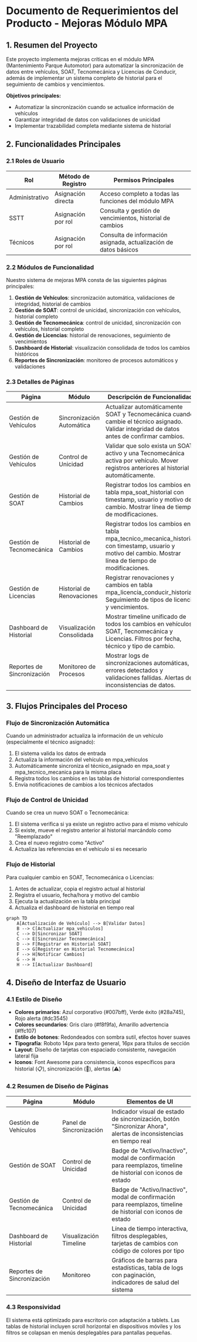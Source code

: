 # Documento de Requerimientos del Producto - Mejoras Módulo MPA

## 1. Resumen del Proyecto

Este proyecto implementa mejoras críticas en el módulo MPA (Mantenimiento Parque Automotor) para automatizar la sincronización de datos entre vehículos, SOAT, Tecnomecánica y Licencias de Conducir, además de implementar un sistema completo de historial para el seguimiento de cambios y vencimientos.

**Objetivos principales:**
- Automatizar la sincronización cuando se actualice información de vehículos
- Garantizar integridad de datos con validaciones de unicidad
- Implementar trazabilidad completa mediante sistema de historial

## 2. Funcionalidades Principales

### 2.1 Roles de Usuario
| Rol | Método de Registro | Permisos Principales |
|-----|-------------------|---------------------|
| Administrativo | Asignación directa | Acceso completo a todas las funciones del módulo MPA |
| SSTT | Asignación por rol | Consulta y gestión de vencimientos, historial de cambios |
| Técnicos | Asignación por rol | Consulta de información asignada, actualización de datos básicos |

### 2.2 Módulos de Funcionalidad

Nuestro sistema de mejoras MPA consta de las siguientes páginas principales:

1. **Gestión de Vehículos**: sincronización automática, validaciones de integridad, historial de cambios
2. **Gestión de SOAT**: control de unicidad, sincronización con vehículos, historial completo
3. **Gestión de Tecnomecánica**: control de unicidad, sincronización con vehículos, historial completo
4. **Gestión de Licencias**: historial de renovaciones, seguimiento de vencimientos
5. **Dashboard de Historial**: visualización consolidada de todos los cambios históricos
6. **Reportes de Sincronización**: monitoreo de procesos automáticos y validaciones

### 2.3 Detalles de Páginas

| Página | Módulo | Descripción de Funcionalidad |
|--------|--------|------------------------------|
| Gestión de Vehículos | Sincronización Automática | Actualizar automáticamente SOAT y Tecnomecánica cuando cambie el técnico asignado. Validar integridad de datos antes de confirmar cambios. |
| Gestión de Vehículos | Control de Unicidad | Validar que solo exista un SOAT activo y una Tecnomecánica activa por vehículo. Mover registros anteriores al historial automáticamente. |
| Gestión de SOAT | Historial de Cambios | Registrar todos los cambios en tabla mpa_soat_historial con timestamp, usuario y motivo del cambio. Mostrar línea de tiempo de modificaciones. |
| Gestión de Tecnomecánica | Historial de Cambios | Registrar todos los cambios en tabla mpa_tecnico_mecanica_historial con timestamp, usuario y motivo del cambio. Mostrar línea de tiempo de modificaciones. |
| Gestión de Licencias | Historial de Renovaciones | Registrar renovaciones y cambios en tabla mpa_licencia_conducir_historial. Seguimiento de tipos de licencia y vencimientos. |
| Dashboard de Historial | Visualización Consolidada | Mostrar timeline unificado de todos los cambios en vehículos, SOAT, Tecnomecánica y Licencias. Filtros por fecha, técnico y tipo de cambio. |
| Reportes de Sincronización | Monitoreo de Procesos | Mostrar logs de sincronizaciones automáticas, errores detectados y validaciones fallidas. Alertas de inconsistencias de datos. |

## 3. Flujos Principales del Proceso

### Flujo de Sincronización Automática
Cuando un administrador actualiza la información de un vehículo (especialmente el técnico asignado):
1. El sistema valida los datos de entrada
2. Actualiza la información del vehículo en mpa_vehiculos
3. Automáticamente sincroniza el técnico_asignado en mpa_soat y mpa_tecnico_mecanica para la misma placa
4. Registra todos los cambios en las tablas de historial correspondientes
5. Envía notificaciones de cambios a los técnicos afectados

### Flujo de Control de Unicidad
Cuando se crea un nuevo SOAT o Tecnomecánica:
1. El sistema verifica si ya existe un registro activo para el mismo vehículo
2. Si existe, mueve el registro anterior al historial marcándolo como "Reemplazado"
3. Crea el nuevo registro como "Activo"
4. Actualiza las referencias en el vehículo si es necesario

### Flujo de Historial
Para cualquier cambio en SOAT, Tecnomecánica o Licencias:
1. Antes de actualizar, copia el registro actual al historial
2. Registra el usuario, fecha/hora y motivo del cambio
3. Ejecuta la actualización en la tabla principal
4. Actualiza el dashboard de historial en tiempo real

```mermaid
graph TD
    A[Actualización de Vehículo] --> B[Validar Datos]
    B --> C[Actualizar mpa_vehiculos]
    C --> D[Sincronizar SOAT]
    C --> E[Sincronizar Tecnomecánica]
    D --> F[Registrar en Historial SOAT]
    E --> G[Registrar en Historial Tecnomecánica]
    F --> H[Notificar Cambios]
    G --> H
    H --> I[Actualizar Dashboard]
```

## 4. Diseño de Interfaz de Usuario

### 4.1 Estilo de Diseño
- **Colores primarios**: Azul corporativo (#007bff), Verde éxito (#28a745), Rojo alerta (#dc3545)
- **Colores secundarios**: Gris claro (#f8f9fa), Amarillo advertencia (#ffc107)
- **Estilo de botones**: Redondeados con sombra sutil, efectos hover suaves
- **Tipografía**: Roboto 14px para texto general, 16px para títulos de sección
- **Layout**: Diseño de tarjetas con espaciado consistente, navegación lateral fija
- **Iconos**: Font Awesome para consistencia, iconos específicos para historial (📋), sincronización (🔄), alertas (⚠️)

### 4.2 Resumen de Diseño de Páginas

| Página | Módulo | Elementos de UI |
|--------|--------|-----------------|
| Gestión de Vehículos | Panel de Sincronización | Indicador visual de estado de sincronización, botón "Sincronizar Ahora", alertas de inconsistencias en tiempo real |
| Gestión de SOAT | Control de Unicidad | Badge de "Activo/Inactivo", modal de confirmación para reemplazos, timeline de historial con iconos de estado |
| Gestión de Tecnomecánica | Control de Unicidad | Badge de "Activo/Inactivo", modal de confirmación para reemplazos, timeline de historial con iconos de estado |
| Dashboard de Historial | Visualización Timeline | Línea de tiempo interactiva, filtros desplegables, tarjetas de cambios con código de colores por tipo |
| Reportes de Sincronización | Monitoreo | Gráficos de barras para estadísticas, tabla de logs con paginación, indicadores de salud del sistema |

### 4.3 Responsividad
El sistema está optimizado para escritorio con adaptación a tablets. Las tablas de historial incluyen scroll horizontal en dispositivos móviles y los filtros se colapsan en menús desplegables para pantallas pequeñas.